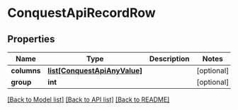 # ConquestApiRecordRow

## Properties
Name | Type | Description | Notes
------------ | ------------- | ------------- | -------------
**columns** | [**list[ConquestApiAnyValue]**](ConquestApiAnyValue.md) |  | [optional] 
**group** | **int** |  | [optional] 

[[Back to Model list]](../README.md#documentation-for-models) [[Back to API list]](../README.md#documentation-for-api-endpoints) [[Back to README]](../README.md)


